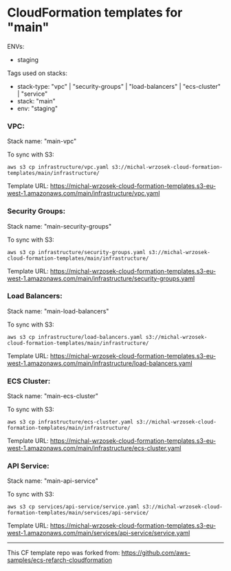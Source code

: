 # CloudFormation templates for "main"

ENVs:

- staging

Tags used on stacks:

- stack-type: "vpc" | "security-groups" | "load-balancers" | "ecs-cluster" | "service"
- stack: "main"
- env: "staging"

### VPC:

Stack name: "main-vpc"

To sync with S3:

```
aws s3 cp infrastructure/vpc.yaml s3://michal-wrzosek-cloud-formation-templates/main/infrastructure/
```

Template URL:
https://michal-wrzosek-cloud-formation-templates.s3-eu-west-1.amazonaws.com/main/infrastructure/vpc.yaml

### Security Groups:

Stack name: "main-security-groups"

To sync with S3:

```
aws s3 cp infrastructure/security-groups.yaml s3://michal-wrzosek-cloud-formation-templates/main/infrastructure/
```

Template URL:
https://michal-wrzosek-cloud-formation-templates.s3-eu-west-1.amazonaws.com/main/infrastructure/security-groups.yaml

### Load Balancers:

Stack name: "main-load-balancers"

To sync with S3:

```
aws s3 cp infrastructure/load-balancers.yaml s3://michal-wrzosek-cloud-formation-templates/main/infrastructure/
```

Template URL:
https://michal-wrzosek-cloud-formation-templates.s3-eu-west-1.amazonaws.com/main/infrastructure/load-balancers.yaml

### ECS Cluster:

Stack name: "main-ecs-cluster"

To sync with S3:

```
aws s3 cp infrastructure/ecs-cluster.yaml s3://michal-wrzosek-cloud-formation-templates/main/infrastructure/
```

Template URL:
https://michal-wrzosek-cloud-formation-templates.s3-eu-west-1.amazonaws.com/main/infrastructure/ecs-cluster.yaml

### API Service:

Stack name: "main-api-service"

To sync with S3:

```
aws s3 cp services/api-service/service.yaml s3://michal-wrzosek-cloud-formation-templates/main/services/api-service/
```

Template URL:
https://michal-wrzosek-cloud-formation-templates.s3-eu-west-1.amazonaws.com/main/services/api-service/service.yaml

---

This CF template repo was forked from:
https://github.com/aws-samples/ecs-refarch-cloudformation
